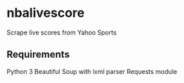 # nbalivescore
Scrape live scores from Yahoo Sports

## Requirements
Python 3
Beautiful Soup with lxml parser
Requests module
